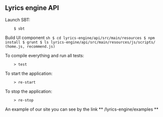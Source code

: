 ## Lyrics engine API

Launch SBT:

        $ sbt
        
Build UI component
        ```sh
        $ cd lyrics-engine/api/src/main/resources
        $ npm install
        $ grunt
        $ ls lyrics-engine/api/src/main/resources/js/scripts/ (home.js, recommend.js)
        ```

To compile everything and run all tests:

        > test

To start the application:

        > re-start

To stop the application:

        > re-stop
        
        
An example of our site you can see by the link ** /lyrics-engine/examples **